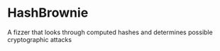 # HashBrownie
A fizzer that looks through computed hashes and determines possible cryptographic attacks
